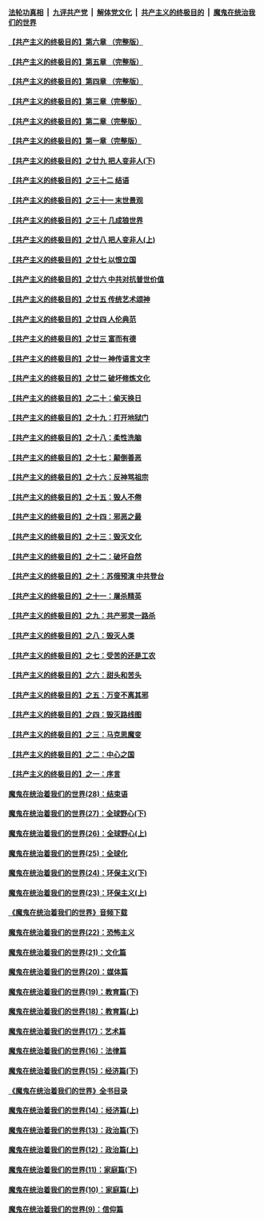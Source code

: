 

####  [法轮功真相](../../../../basic/blob/master/README.md?t=06301331) &nbsp;|&nbsp; [九评共产党](../../../../9ping.md/blob/master/README.md?t=06301331) &nbsp;|&nbsp; [解体党文化](../../../../jtdwh.md/blob/master/README.md?t=06301331)  &nbsp;|&nbsp; [共产主义的终极目的](../../../../gczydzjmd.md/blob/master/README.md?t=06301331) &nbsp;|&nbsp; [魔鬼在统治我们的世界](../../../../mgztzwmdsj.md/blob/master/README.md?t=06301331) 

#### [【共产主义的终极目的】第六章 （完整版）](../pages/nsc422/n11428913.md?t=06301331) 

#### [【共产主义的终极目的】第五章 （完整版）](../pages/nsc422/n11428912.md?t=06301331) 

#### [【共产主义的终极目的】第四章 （完整版）](../pages/nsc422/n11428907.md?t=06301331) 

#### [【共产主义的终极目的】第三章（完整版）](../pages/nsc422/n11428848.md?t=06301331) 

#### [【共产主义的终极目的】第二章（完整版）](../pages/nsc422/n11428831.md?t=06301331) 

#### [【共产主义的终极目的】第一章（完整版）](../pages/nsc422/n11417651.md?t=06301331) 

#### [【共产主义的终极目的】之廿九 把人变非人(下)](../pages/nsc422/n11344140.md?t=06301331) 

#### [【共产主义的终极目的】之三十二 结语](../pages/nsc422/n11360535.md?t=06301331) 

#### [【共产主义的终极目的】之三十一 末世景观](../pages/nsc422/n11351129.md?t=06301331) 

#### [【共产主义的终极目的】之三十 几成狼世界](../pages/nsc422/n11348280.md?t=06301331) 

#### [【共产主义的终极目的】之廿八 把人变非人(上)](../pages/nsc422/n11340492.md?t=06301331) 

#### [【共产主义的终极目的】之廿七 以恨立国](../pages/nsc422/n11336944.md?t=06301331) 

#### [【共产主义的终极目的】之廿六 中共对抗普世价值](../pages/nsc422/n11324785.md?t=06301331) 

#### [【共产主义的终极目的】之廿五 传统艺术颂神](../pages/nsc422/n11296396.md?t=06301331) 

#### [【共产主义的终极目的】之廿四 人伦典范](../pages/nsc422/n11296397.md?t=06301331) 

#### [【共产主义的终极目的】之廿三 富而有德](../pages/nsc422/n11283598.md?t=06301331) 

#### [【共产主义的终极目的】之廿一 神传语言文字](../pages/nsc422/n11263265.md?t=06301331) 

#### [【共产主义的终极目的】之廿二 破坏修炼文化](../pages/nsc422/n11245728.md?t=06301331) 

#### [【共产主义的终极目的】之二十：偷天换日](../pages/nsc422/n11238846.md?t=06301331) 

#### [【共产主义的终极目的】之十九：打开地狱门](../pages/nsc422/n11206376.md?t=06301331) 

#### [【共产主义的终极目的】之十八：柔性洗脑](../pages/nsc422/n11199994.md?t=06301331) 

#### [【共产主义的终极目的】之十七：颠倒善恶](../pages/nsc422/n11179782.md?t=06301331) 

#### [【共产主义的终极目的】之十六：反神骂祖宗](../pages/nsc422/n11166798.md?t=06301331) 

#### [【共产主义的终极目的】之十五：毁人不倦](../pages/nsc422/n11166792.md?t=06301331) 

#### [【共产主义的终极目的】之十四：邪恶之最](../pages/nsc422/n11150249.md?t=06301331) 

#### [【共产主义的终极目的】之十三：毁灭文化](../pages/nsc422/n11135227.md?t=06301331) 

#### [【共产主义的终极目的】之十二：破坏自然](../pages/nsc422/n11135214.md?t=06301331) 

#### [【共产主义的终极目的】之十：苏俄预演 中共登台](../pages/nsc422/n11118424.md?t=06301331) 

#### [【共产主义的终极目的】之十一：屠杀精英](../pages/nsc422/n11118442.md?t=06301331) 

#### [【共产主义的终极目的】之九：共产邪灵一路杀](../pages/nsc422/n11114139.md?t=06301331) 

#### [【共产主义的终极目的】之八：毁灭人类](../pages/nsc422/n11108503.md?t=06301331) 

#### [【共产主义的终极目的】之七：受苦的还是工农](../pages/nsc422/n11101809.md?t=06301331) 

#### [【共产主义的终极目的】之六：甜头和苦头](../pages/nsc422/n11096971.md?t=06301331) 

#### [【共产主义的终极目的】之五：万变不离其邪](../pages/nsc422/n11091285.md?t=06301331) 

#### [【共产主义的终极目的】之四：毁灭路线图](../pages/nsc422/n11086284.md?t=06301331) 

#### [【共产主义的终极目的】之三：马克思魔变](../pages/nsc422/n11061941.md?t=06301331) 

#### [【共产主义的终极目的】之二：中心之国](../pages/nsc422/n11047728.md?t=06301331) 

#### [【共产主义的终极目的】之一：序言](../pages/nsc422/n11086077.md?t=06301331) 

#### [魔鬼在统治着我们的世界(28)：结束语](../pages/nsc422/n10936246.md?t=06301331) 

#### [魔鬼在统治着我们的世界(27)：全球野心(下)](../pages/nsc422/n10928319.md?t=06301331) 

#### [魔鬼在统治着我们的世界(26)：全球野心(上)](../pages/nsc422/n10900318.md?t=06301331) 

#### [魔鬼在统治着我们的世界(25)：全球化](../pages/nsc422/n10788205.md?t=06301331) 

#### [魔鬼在统治着我们的世界(24)：环保主义(下)](../pages/nsc422/n10695307.md?t=06301331) 

#### [魔鬼在统治着我们的世界(23)：环保主义(上)](../pages/nsc422/n10688613.md?t=06301331) 

#### [《魔鬼在统治着我们的世界》音频下载](../pages/nsc422/n10635553.md?t=06301331) 

#### [魔鬼在统治着我们的世界(22)：恐怖主义](../pages/nsc422/n10614727.md?t=06301331) 

#### [魔鬼在统治着我们的世界(21)：文化篇](../pages/nsc422/n10597706.md?t=06301331) 

#### [魔鬼在统治着我们的世界(20)：媒体篇](../pages/nsc422/n10586579.md?t=06301331) 

#### [魔鬼在统治着我们的世界(19)：教育篇(下)](../pages/nsc422/n10564808.md?t=06301331) 

#### [魔鬼在统治着我们的世界(18)：教育篇(上)](../pages/nsc422/n10526970.md?t=06301331) 

#### [魔鬼在统治着我们的世界(17)：艺术篇](../pages/nsc422/n10499093.md?t=06301331) 

#### [魔鬼在统治着我们的世界(16)：法律篇](../pages/nsc422/n10485969.md?t=06301331) 

#### [魔鬼在统治着我们的世界(15)：经济篇(下)](../pages/nsc422/n10469975.md?t=06301331) 

#### [《魔鬼在统治着我们的世界》全书目录](../pages/nsc422/n10464261.md?t=06301331) 

#### [魔鬼在统治着我们的世界(14)：经济篇(上)](../pages/nsc422/n10457370.md?t=06301331) 

#### [魔鬼在统治着我们的世界(13)：政治篇(下)](../pages/nsc422/n10448270.md?t=06301331) 

#### [魔鬼在统治着我们的世界(12)：政治篇(上)](../pages/nsc422/n10444576.md?t=06301331) 

#### [魔鬼在统治着我们的世界(11)：家庭篇(下)](../pages/nsc422/n10440961.md?t=06301331) 

#### [魔鬼在统治着我们的世界(10)：家庭篇(上)](../pages/nsc422/n10435448.md?t=06301331) 

#### [魔鬼在统治着我们的世界(9)：信仰篇](../pages/nsc422/n10432159.md?t=06301331) 

